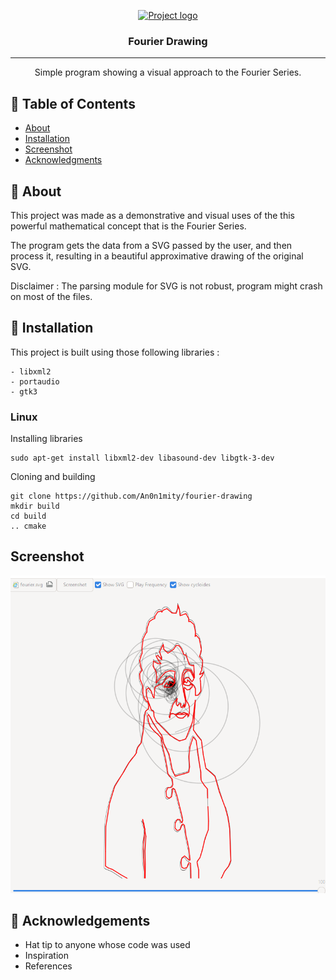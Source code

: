 <p align="center">
  <a href="" rel="noopener">
 <img width=200px height=200px src="https://www.tomesoftware.com/wp-content/uploads/2019/09/Screen-Shot-2019-07-09-at-10.50.35-AM-1-768x616.png" alt="Project logo"></a>
</p>

<h3 align="center">Fourier Drawing</h3>

<div align="center">

</div>

---

<p align="center"> Simple program showing a visual approach to the Fourier Series.
    <br> 
</p>

## 📝 Table of Contents

- [About](#about)
- [Installation](#installation)
- [Screenshot](#screenshot)
- [Acknowledgments](#acknowledgement)

## 🧐 About <a name = "about"></a>

This project was made as a demonstrative and visual uses of the this powerful mathematical concept that is the Fourier Series. 

The program gets the data from a SVG passed by the user, and then process it, resulting in a beautiful approximative drawing of the original SVG.

Disclaimer : The parsing module for SVG is not robust, program might crash on most of the files. 

## 🚀 Installation <a name = "installation"></a>
This project is built using those following libraries :

```
- libxml2 
- portaudio
- gtk3 
```

### Linux
Installing libraries

```
sudo apt-get install libxml2-dev libasound-dev libgtk-3-dev
```

Cloning and building 
```
git clone https://github.com/An0n1mity/fourier-drawing
mkdir build 
cd build
.. cmake
```

## Screenshot <a name = "screenshot"></a>
![alt text](https://github.com/An0n1mity/fourier-drawing/blob/main/screenshot.png)

## 🎉 Acknowledgements <a name = "acknowledgement"></a>

- Hat tip to anyone whose code was used
- Inspiration
- References
